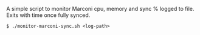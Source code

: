 A simple script to monitor Marconi cpu, memory and sync % logged to file. Exits with time once fully synced.

`$ ./monitor-marconi-sync.sh <log-path>`